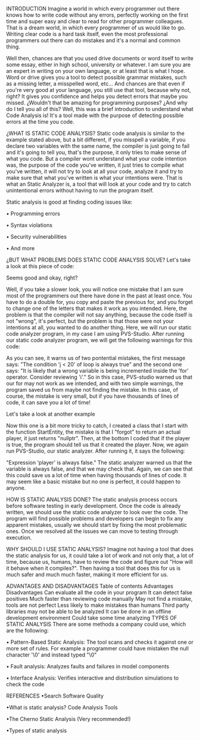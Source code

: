 INTRODUCTION
Imagine a world in which every programmer out there knows how to write code without any errors, perfectly working on the first time and super easy and clear to read for other programmer colleagues. That is a dream world, in which every programmer of us would like to go. Writing clear code is a hard task itself, even the most professional programmers out there can do mistakes and it's a normal and common thing.

Well then, chances are that you used drive documents or word itself to write some essay, either in high school, university or whatever. I am sure you are an expert in writing on your own language, or at least that is what I hope. Word or drive gives you a tool to detect possible grammar mistakes, such as a missing letter, a misspelled word, etc... And chances are that even if you're very good at your language, you still use that tool, because why not, right? It gives you confidence and helps you detect errors that maybe you missed. ¿Wouldn't that be amazing for programming purposes? ¿And why do I tell you all of this? Well, this was a brief introduction to understand what Code Analysis is! It's a tool made with the purpose of detecting possible errors at the time you code.

¿WHAT IS STATIC CODE ANALYSIS?
Static code analysis is similar to the example stated above, but a bit different, if you misspell a variable, if you declare two variables with the same name, the compiler is just going to fail and it's going to tell you, that's the purpose, it only tries to make sense of what you code. But a compiler wont understand what your code intention was, the purpose of the code you've written, it just tries to compile what you've written, it will not try to look at all your code, analyze it and try to make sure that what you've written is what your intentions were. That is what an Static Analyzer is, a tool that will look at your code and try to catch unintentional errors without having to run the program itself.

Static analysis is good at finding coding issues like:

• Programming errors

• Syntax violations

• Security vulnerabilities

• And more

¿BUT WHAT PROBLEMS DOES STATIC CODE ANALYSIS SOLVE?
Let's take a look at this piece of code:


Seems good and okay, right?

Well, if you take a slower look, you will notice one mistake that I am sure most of the programmers out there have done in the past at least once. You have to do a double for, you copy and paste the previous for, and you forget to change one of the letters that makes it work as you intended. Here, the problem is that the compiler will not say anything, because the code itself is not "wrong", it's perfect, but the problem is that those were not your intentions at all, you wanted to do another thing. Here, we will run our static code analyzer program, in my case I am using PVS-Studio. After running our static code analyzer program, we will get the following warnings for this code:


As you can see, it warns us of two pontential mistakes, the first message says: "The condition 'j < 20' of loop is always true" and the second one says: "It is likely that a wrong variable is being incremented inside the 'for' operator. Consider reviewing 'i'." So in this case, PVS-studio warned us that our for may not work as we intended, and with two simple warnings, the program saved us from maybe not finding the mistake. In this case, of course, the mistake is very small, but if you have thousands of lines of code, it can save you a lot of time!

Let's take a look at another example


Now this one is a bit more tricky to catch, I created a class that I start with the function StartEntity, the mistake is that I "forgot" to return an actual player, it just returns "nullptr". Then, at the bottom I coded that if the player is true, the program should tell us that it created the player. Now, we again run PVS-Studio, our static analyzer. After running it, it says the following:


"Expression 'player' is always false." The static analyzer warned us that the variable is always false, and that we may check that. Again, we can see that this could save us a lot of time when having thousands of lines of code. It may seem like a basic mistake but no one is perfect, it could happen to anyone.

HOW IS STATIC ANALYSIS DONE?
The static analysis process occurs before software testing in early development. Once the code is already written, we should use the static code analyzer to look over the code. The program will find possible problems and developers can begin to fix any apparent mistakes, usually we should start by fixing the most problematic ones. Once we resolved all the issues we can move to testing through execution.

WHY SHOULD I USE STATIC ANALYSIS?
Imagine not having a tool that does the static analysis for us, it could take a lot of work and not only that, a lot of time, because us, humans, have to review the code and figure out "How will it behave when it compiles?". Then having a tool that does this for us is much safer and much much faster, making it more efficient for us.

ADVANTAGES AND DISADVANTAGES
Table of contents
Advantages	Disadvantages
Can evaluate all the code in your program	It can detect false positives
Much faster than reviewing code manually	May not find a mistake, tools are not perfect
Less likely to make mistakes than humans	Third party libraries may not be able to be analyzed
It can be done in an offline development environment	Could take some time analyzing
TYPES OF STATIC ANALYSIS
There are some methods a company could use, which are the following:

• Pattern-Based Static Analysis: The tool scans and checks it against one or more set of rules. For example a programmer could have mistaken the null character '\0' and instead typed "\0"

• Fault analysis: Analyzes faults and failures in model components

• Interface Analysis: Verifies interactive and distribution simulations to check the code

REFERENCES
•Search Software Quality

•What is static analysis? Code Analysis Tools

•The Cherno Static Analysis (Very recommended!)

•Types of static analysis

